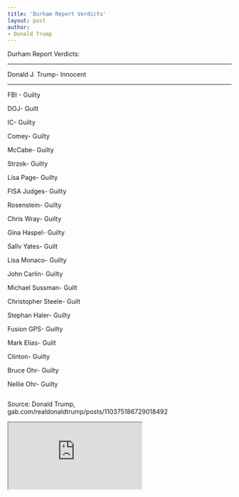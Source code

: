 ```yaml
---
title: 'Durham Report Verdicts'
layout: post
author:
- Donald Trump
---
```


Durham Report Verdicts:

---

Donald J. Trump- Innocent

---

FBI - Guilty

DOJ- Guilt

IC- Guilty

Comey- Guilty

McCabe- Guilty

Strzok- Guilty

Lisa Page- Guilty

FISA Judges- Guilty

Rosenstein- Guilty

Chris Wray- Guilty

Gina Haspel- Guilty

Sallv Yates- Guilt

Lisa Monaco- Guilty

John Carlin- Guilty

Michael Sussman- Guilt

Christopher Steele- Guilt

Stephan Haler- Guilty

Fusion GPS- Guilty

Mark Elias- Guilt

Clinton- Guilty

Bruce Ohr- Guilty

Nellie Ohr- Guilty

<img>

Source: Donald Trump, gab.com/realdonaldtrump/posts/110375186729018492


<iframe src="https://gab.com/realdonaldtrump/posts/110375186729018492">

</iframe>
